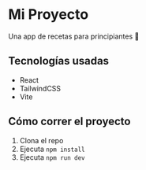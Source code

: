 # Mi Proyecto
Una app de recetas para principiantes 🍳

## Tecnologías usadas
- React
- TailwindCSS
- Vite

## Cómo correr el proyecto
1. Clona el repo
2. Ejecuta `npm install`
3. Ejecuta `npm run dev`
